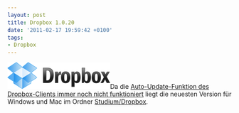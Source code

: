 ```yaml
---
layout: post
title: Dropbox 1.0.20
date: '2011-02-17 19:59:42 +0100'
tags:
- Dropbox
---
```

<p><a href="http://db.tt/NYepoPI"><img class="alignright size-full wp-image-553" title="Dropbox" src="/uploads/2011/05/logo.png" alt="Dropbox Logo" width="231" height="60" /></a>Da die <a href="https://www.dropbox.com/votebox/162/automatic-updates">Auto-Update-Funktion des Dropbox-Clients immer noch nicht funktioniert</a> liegt die neuesten Version für Windows und Mac im Ordner <a href="https://www.dropbox.com/home#/Studium/Dropbox:::13364232">Studium/Dropbox</a>.</p>
